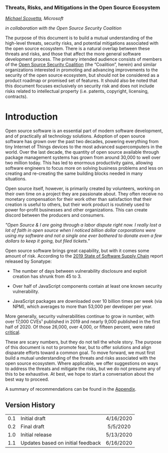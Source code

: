 ### Threats, Risks, and Mitigations in the Open Source Ecosystem

*[Michael Scovetta](mailto:michael.scovetta@microsoft.com), Microsoft*

*in collaboration with the Open Source Security Coalition*

The purpose of this document is to build a mutual understanding of the high-level threats, security risks, and potential mitigations associated with the open source ecosystem. There is a natural overlap between these threats and risks, and those that affect the more general software development process. The primary intended audience consists of members of the [Open Source Security Coalition](https://securitylab.github.com/) (the “Coalition”, herein) and similar organizations interested in promoting and advancing improvements to the security of the open source ecosystem, but should not be considered as a product roadmap or promised set of features. It should also be noted that this document focuses exclusively on security risk and does not include risks related to intellectual property (i.e. patents, copyright, licensing, contracts).

# Introduction

Open source software is an essential part of modern software development, and of practically all technology solutions. Adoption of open source software has grown over the past two decades, powering everything from tiny Internet of Things devices to the most advanced supercomputers in the world. Over the last decade, the quantity of open source available through package management systems has grown from around 30,000 to well over two million today. This has led to enormous productivity gains, allowing software engineers to focus more on solving business problems and less on creating and re-creating the same building blocks needed in many situations.

Open source itself, however, is primarily created by volunteers, working on their own time on a project they are passionate about. They often receive no monetary compensation for their work other than satisfaction that their creation is useful to others, but their work product is routinely used to power for-profit businesses and other organizations. This can create discord between the producers and consumers.

 

*"Open Source & I are going through a labor dispute right now. I really lost a lot of faith in open source when I noticed billion dollar corporations were using my software and not a single one ever bothered to donate even a few dollars to keep it going, but filed tickets."*

 

Open source software brings great capability, but with it comes some amount of risk. According to the [2019 State of Software Supply Chain](https://www.sonatype.com/en-us/software-supply-chain-2019) report released by Sonatype:

- The number of days between vulnerability disclosure and exploit creation has shrunk from 45 to 3.

- Over half of JavaScript components contain at least one known security vulnerability.

- JavaScript packages are downloaded over 10 billion times per week (via NPM), which averages to more than 53,000 per developer per year.

More generally, security vulnerabilities continue to grow in number, with over 17,000 CVEs¹ published in 2019 and nearly 9,000 published in the first half of 2020. Of those 26,000, over 4,000, or fifteen percent, were rated [critical](https://nvd.nist.gov/vuln-metrics/cvss).

These are scary numbers, but they do not tell the whole story. The purpose of this document is not to promote fear, but to offer solutions and align disparate efforts toward a common goal. To move forward, we must first build a mutual understanding of the threats and risks associated with the open source ecosystem. Where applicable, we offer suggestions on ways to address the threats and mitigate the risks, but we do not presume any of this to be exhaustive. At best, we hope to start a conversation about the best way to proceed.

A summary of recommendations can be found in the [Appendix]().

## Version History

|     |                                   |           |
|:---:|:--------------------------------- |:---------:|
| 0.1 | Initial draft                     | 4/16/2020 |
| 0.2 | Final draft                       | 5/5/2020  |
| 1.0 | Initial release                   | 5/13/2020 |
| 1.1 | Updates based on initial feedback | 6/16/2020 |
